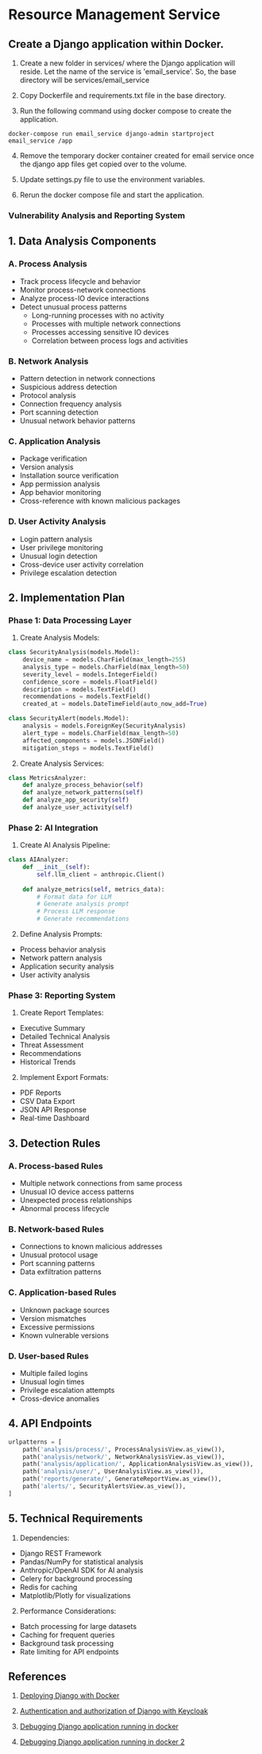 # Resource Management Service


## Create a Django application within Docker.

1. Create a new folder in services/ where the Django application will reside. Let the name of the service is 'email_service'. So, the base directory will be services/email_service

2. Copy Dockerfile and requirements.txt file in the base directory.

3. Run the following command using docker compose to create the application.

```
docker-compose run email_service django-admin startproject email_service /app
```

4. Remove the temporary docker container created for email service once the django app files get copied over to the volume.

5. Update settings.py file to use the environment variables.

6. Rerun the docker compose file and start the application.


### Vulnerability Analysis and Reporting System

## 1. Data Analysis Components

### A. Process Analysis
- Track process lifecycle and behavior
- Monitor process-network connections
- Analyze process-IO device interactions
- Detect unusual process patterns
  - Long-running processes with no activity
  - Processes with multiple network connections
  - Processes accessing sensitive IO devices
  - Correlation between process logs and activities

### B. Network Analysis
- Pattern detection in network connections
- Suspicious address detection
- Protocol analysis
- Connection frequency analysis
- Port scanning detection
- Unusual network behavior patterns

### C. Application Analysis
- Package verification
- Version analysis
- Installation source verification
- App permission analysis
- App behavior monitoring
- Cross-reference with known malicious packages

### D. User Activity Analysis
- Login pattern analysis
- User privilege monitoring
- Unusual login detection
- Cross-device user activity correlation
- Privilege escalation detection

## 2. Implementation Plan

### Phase 1: Data Processing Layer
1. Create Analysis Models:
```python
class SecurityAnalysis(models.Model):
    device_name = models.CharField(max_length=255)
    analysis_type = models.CharField(max_length=50)
    severity_level = models.IntegerField()
    confidence_score = models.FloatField()
    description = models.TextField()
    recommendations = models.TextField()
    created_at = models.DateTimeField(auto_now_add=True)

class SecurityAlert(models.Model):
    analysis = models.ForeignKey(SecurityAnalysis)
    alert_type = models.CharField(max_length=50)
    affected_components = models.JSONField()
    mitigation_steps = models.TextField()
```

2. Create Analysis Services:
```python
class MetricsAnalyzer:
    def analyze_process_behavior(self)
    def analyze_network_patterns(self)
    def analyze_app_security(self)
    def analyze_user_activity(self)
```

### Phase 2: AI Integration

1. Create AI Analysis Pipeline:
```python
class AIAnalyzer:
    def __init__(self):
        self.llm_client = anthropic.Client()
    
    def analyze_metrics(self, metrics_data):
        # Format data for LLM
        # Generate analysis prompt
        # Process LLM response
        # Generate recommendations
```

2. Define Analysis Prompts:
- Process behavior analysis
- Network pattern analysis
- Application security analysis
- User activity analysis

### Phase 3: Reporting System

1. Create Report Templates:
- Executive Summary
- Detailed Technical Analysis
- Threat Assessment
- Recommendations
- Historical Trends

2. Implement Export Formats:
- PDF Reports
- CSV Data Export
- JSON API Response
- Real-time Dashboard

## 3. Detection Rules

### A. Process-based Rules
- Multiple network connections from same process
- Unusual IO device access patterns
- Unexpected process relationships
- Abnormal process lifecycle

### B. Network-based Rules
- Connections to known malicious addresses
- Unusual protocol usage
- Port scanning patterns
- Data exfiltration patterns

### C. Application-based Rules
- Unknown package sources
- Version mismatches
- Excessive permissions
- Known vulnerable versions

### D. User-based Rules
- Multiple failed logins
- Unusual login times
- Privilege escalation attempts
- Cross-device anomalies

## 4. API Endpoints

```python
urlpatterns = [
    path('analysis/process/', ProcessAnalysisView.as_view()),
    path('analysis/network/', NetworkAnalysisView.as_view()),
    path('analysis/application/', ApplicationAnalysisView.as_view()),
    path('analysis/user/', UserAnalysisView.as_view()),
    path('reports/generate/', GenerateReportView.as_view()),
    path('alerts/', SecurityAlertsView.as_view()),
]
```

## 5. Technical Requirements

1. Dependencies:
- Django REST Framework
- Pandas/NumPy for statistical analysis
- Anthropic/OpenAI SDK for AI analysis
- Celery for background processing
- Redis for caching
- Matplotlib/Plotly for visualizations

2. Performance Considerations:
- Batch processing for large datasets
- Caching for frequent queries
- Background task processing
- Rate limiting for API endpoints


## References

1. [Deploying Django with Docker](https://medium.com/powered-by-django/deploy-django-using-docker-compose-windows-3068f2d981c4)

2. [Authentication and authorization of Django with Keycloak](https://medium.com/@robertjosephk/setting-up-keycloak-in-django-with-django-allauth-cfc84fdbfee2)

3. [Debugging Django application running in docker](https://dev.to/ferkarchiloff/how-to-debug-django-inside-a-docker-container-with-vscode-4ef9)

4. [Debugging Django application running in docker 2](https://testdriven.io/blog/django-debugging-vs-code/)